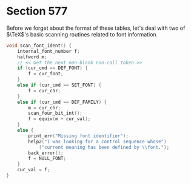 # Section 577

Before we forget about the format of these tables, let's deal with two of $\TeX$'s basic scanning routines related to font information.

```c << Declare procedures that scan font-related stuff >>=
void scan_font_ident() {
    internal_font_number f;
    halfword m;
    // << Get the next non-blank non-call token >>
    if (cur_cmd == DEF_FONT) {
        f = cur_font;
    }
    else if (cur_cmd == SET_FONT) {
        f = cur_chr;
    }
    else if (cur_cmd == DEF_FAMILY) {
        m = cur_chr;
        scan_four_bit_int();
        f = equiv(m + cur_val);
    }
    else {
        print_err("Missing font identifier");
        help2("I was looking for a control sequence whose")
            ("current meaning has been defined by \\font.");
        back_error();
        f = NULL_FONT;
    }
    cur_val = f;
}
```
